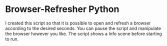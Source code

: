 # Browser-Refresher   Python
I created this script so that it is possible to open and refresh a browser according to the desired seconds. 
You can pause the script and manipulate the browser however you like.
The script shows a Info scene before starting to run.
